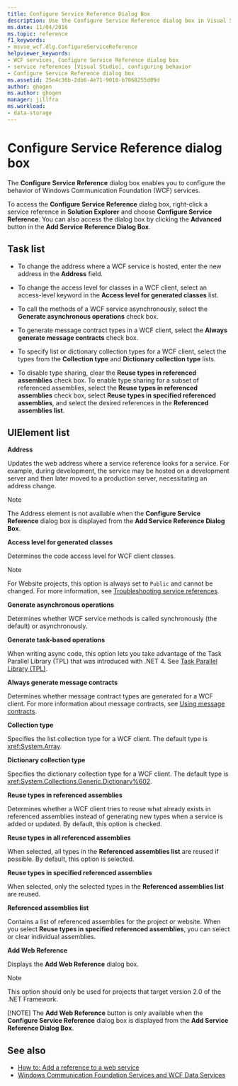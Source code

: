 ```yaml
---
title: Configure Service Reference Dialog Box
description: Use the Configure Service Reference dialog box in Visual Studio to configure the behavior of Windows Communication Foundation (WCF) services.
ms.date: 11/04/2016
ms.topic: reference
f1_keywords:
- msvse_wcf.dlg.ConfigureServiceReference
helpviewer_keywords:
- WCF services, Configure Service Reference dialog box
- service references [Visual Studio], configuring behavior
- Configure Service Reference dialog box
ms.assetid: 25e4c36b-2db6-4e71-9010-b7068255d09d
author: ghogen
ms.author: ghogen
manager: jillfra
ms.workload:
- data-storage
---
```

# Configure Service Reference dialog box

The **Configure Service Reference** dialog box enables you to configure the behavior of Windows Communication Foundation (WCF) services.

To access the **Configure Service Reference** dialog box, right-click a service reference in **Solution Explorer** and choose **Configure Service Reference**. You can also access the dialog box by clicking the **Advanced** button in the **Add Service Reference Dialog Box**.

## Task list

- To change the address where a WCF service is hosted, enter the new address in the **Address** field.

- To change the access level for classes in a WCF client, select an access-level keyword in the **Access level for generated classes** list.

- To call the methods of a WCF service asynchronously, select the **Generate asynchronous operations** check box.

- To generate message contract types in a WCF client, select the **Always generate message contracts** check box.

- To specify list or dictionary collection types for a WCF client, select the types from the **Collection type** and **Dictionary collection type** lists.

- To disable type sharing, clear the **Reuse types in referenced assemblies** check box. To enable type sharing for a subset of referenced assemblies, select the **Reuse types in referenced assemblies** check box, select **Reuse types in specified referenced assemblies**, and select the desired references in the **Referenced assemblies list**.

## UIElement list

**Address**

Updates the web address where a service reference looks for a service. For example, during development, the service may be hosted on a development server and then later moved to a production server, necessitating an address change.

> [!NOTE]
> The Address element is not available when the **Configure Service Reference** dialog box is displayed from the **Add Service Reference Dialog Box**.

**Access level for generated classes**

Determines the code access level for WCF client classes.

> [!NOTE]
> For Website projects, this option is always set to `Public` and cannot be changed. For more information, see [Troubleshooting service references](../data-tools/troubleshooting-service-references.md).

**Generate asynchronous operations**

Determines whether WCF service methods is called synchronously (the default) or asynchronously.

**Generate task-based operations**

When writing async code, this option lets you take advantage of the Task Parallel Library (TPL) that was introduced with .NET 4. See [Task Parallel Library (TPL)](/dotnet/standard/parallel-programming/task-parallel-library-tpl).

**Always generate message contracts**

Determines whether message contract types are generated for a WCF client. For more information about message contracts, see [Using message contracts](/dotnet/framework/wcf/feature-details/using-message-contracts).

**Collection type**

Specifies the list collection type for a WCF client. The default type is <xref:System.Array>.

**Dictionary collection type**

Specifies the dictionary collection type for a WCF client. The default type is <xref:System.Collections.Generic.Dictionary%602>.

**Reuse types in referenced assemblies**

Determines whether a WCF client tries to reuse what already exists in referenced assemblies instead of generating new types when a service is added or updated. By default, this option is checked.

**Reuse types in all referenced assemblies**

When selected, all types in the **Referenced assemblies list** are reused if possible. By default, this option is selected.

**Reuse types in specified referenced assemblies**

When selected, only the selected types in the **Referenced assemblies list** are reused.

**Referenced assemblies list**

Contains a list of referenced assemblies for the project or website. When you select **Reuse types in specified referenced assemblies**, you can select or clear individual assemblies.

**Add Web Reference**

Displays the **Add Web Reference** dialog box.

> [!NOTE]
> This option should only be used for projects that target version 2.0 of the .NET Framework.
>
> [!NOTE]
> The **Add Web Reference** button is only available when the **Configure Service Reference** dialog box is displayed from the **Add Service Reference Dialog Box**.

## See also

- [How to: Add a reference to a web service](how-to-add-update-or-remove-a-wcf-data-service-reference.md)
- [Windows Communication Foundation Services and WCF Data Services](../data-tools/configure-service-reference-dialog-box.md)

